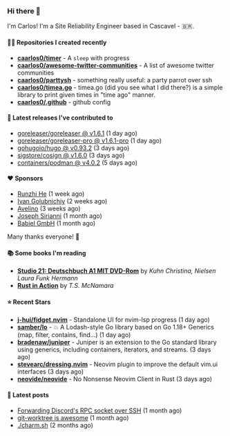 ### Hi there 👋

I'm Carlos! I'm a Site Reliability Engineer based in Cascavel - 🇧🇷.

#### 👨‍💻 Repositories I created recently
- **[caarlos0/timer](https://github.com/caarlos0/timer)** - A `sleep` with progress
- **[caarlos0/awesome-twitter-communities](https://github.com/caarlos0/awesome-twitter-communities)** - A list of awesome twitter communities
- **[caarlos0/parttysh](https://github.com/caarlos0/parttysh)** - something really useful: a party parrot over ssh
- **[caarlos0/timea.go](https://github.com/caarlos0/timea.go)** - timea.go (did you see what I did there?) is a simple library to print given times in &#34;time ago&#34; manner.
- **[caarlos0/.github](https://github.com/caarlos0/.github)** - github config

#### 🚀 Latest releases I've contributed to


- [goreleaser/goreleaser @ v1.6.1](https://github.com/goreleaser/goreleaser/releases/tag/v1.6.1) (1 day ago)
- [goreleaser/goreleaser-pro @ v1.6.1-pro](https://github.com/goreleaser/goreleaser-pro/releases/tag/v1.6.1-pro) (1 day ago)
- [gohugoio/hugo @ v0.93.2](https://github.com/gohugoio/hugo/releases/tag/v0.93.2) (3 days ago)
- [sigstore/cosign @ v1.6.0](https://github.com/sigstore/cosign/releases/tag/v1.6.0) (3 days ago)
- [containers/podman @ v4.0.2](https://github.com/containers/podman/releases/tag/v4.0.2) (5 days ago)

#### ❤️ Sponsors
- [Runzhi He](https://github.com/12f23eddde) (1 week ago)
- [Ivan Golubnichiy](https://github.com/h1kkan) (2 weeks ago)
- [Avelino](https://github.com/avelino) (3 weeks ago)
- [Joseph Sirianni](https://github.com/jsirianni) (1 month ago)
- [Babiel GmbH](https://github.com/babiel) (1 month ago)

Many thanks everyone! 🙏

#### 📚 Some books I'm reading
- **[Studio 21: Deutschbuch A1 MIT DVD-Rom](https://www.goodreads.com/book/show/25495148-studio-21)** by _Kuhn Christina, Nielsen Laura Funk Hermann_
- **[Rust in Action](https://www.goodreads.com/book/show/45731908-rust-in-action)** by _T.S. McNamara_

#### ⭐ Recent Stars


- **[j-hui/fidget.nvim](https://github.com/j-hui/fidget.nvim)** - Standalone UI for nvim-lsp progress (1 day ago)
- **[samber/lo](https://github.com/samber/lo)** - 💥  A Lodash-style Go library based on Go 1.18&#43; Generics (map, filter, contains, find...) (1 day ago)
- **[bradenaw/juniper](https://github.com/bradenaw/juniper)** - Juniper is an extension to the Go standard library using generics, including containers, iterators, and streams. (3 days ago)
- **[stevearc/dressing.nvim](https://github.com/stevearc/dressing.nvim)** - Neovim plugin to improve the default vim.ui interfaces (3 days ago)
- **[neovide/neovide](https://github.com/neovide/neovide)** - No Nonsense Neovim Client in Rust (3 days ago)

#### 📄 Latest posts
- [Forwarding Discord&#39;s RPC socket over SSH](https://carlosbecker.com/posts/discord-rpc-ssh/) (1 month ago)
- [git-worktree is awesome](https://carlosbecker.com/posts/git-worktrees/) (1 month ago)
- [./charm.sh](https://carlosbecker.com/posts/charm/) (2 months ago)
